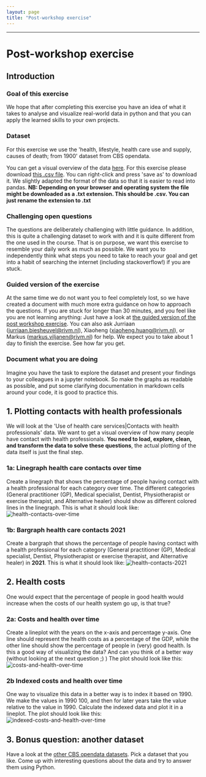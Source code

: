 ```yaml
---
layout: page
title: "Post-workshop exercise"
---
```


--- 
# Post-workshop exercise
## Introduction
### Goal of this exercise
We hope that after completing this exercise you have an idea of what it takes to analyse and visualize real-world data in python 
and that you can apply the learned skills to your own projects. 

### Dataset
For this exercise we use the 'health, lifestyle, health care use and supply, causes of death; from 1900' dataset from CBS opendata.

You can get a visual overview of the data [here]( https://opendata.cbs.nl/statline/#/CBS/en/dataset/37852eng/table?ts=1671446345991). 
For this exercise please download 
[this .csv file](https://raw.githubusercontent.com/esciencecenter-digital-skills/2023-01-25-ds-python-rivm/main/data/Health__lifestyle__health_care_use_and_supply__causes_of_death__from_1900_21122022_143458.csv).
You can right-click and press 'save as' to download it.
We slightly adapted the format of the data so that it is easier to read into pandas. 
**NB: Depending on your browser and operating system the file might be downloaded as a .txt extension. This should be .csv. You can just rename the extension to .txt**

### Challenging open questions
The questions are deliberately challenging with little guidance.
In addition, this is quite a challenging dataset to work with and it is quite different from the one used in the course. 
That is on purpose, we want this exercise to resemble your daily work as much as possible.
We want you to independently think what steps you need to take to reach your goal 
and get into a habit of searching the internet (including stackoverflow!) if you are stuck. 

### Guided version of the exercise
At the same time we do not want you to feel completely lost, 
so we have created a document with much more extra guidance on how to approach the questions.
If you are stuck for longer than 30 minutes, and you feel like you are not learning anything: 
Just have a look at [the guided version of the post workshop exercise](./guided-post-workshop-exercise.html).
You can also ask Jurriaan (jurriaan.biesheuvel@rivm.nl), Xiaoheng (xiaoheng.huang@rivm.nl), or Markus (markus.viljanen@rivm.nl) for help.
We expect you to take about 1 day to finish the exercise. See how far you get.

### Document what you are doing
Imagine you have the task to explore the dataset and present your findings to your colleagues in a jupyter notebook. 
So make the graphs as readable as possible, and put some clarifying documentation in markdown cells around your code, it is good to practice this.

## 1. Plotting contacts with health professionals
We will look at the 'Use of health care services|Contacts with health professionals' data. 
We want to get a visual overview of how many people have contact with health professionals.
**You need to load, explore, clean, and transform the data to solve these questions**, the actual plotting of the data itself is
just the final step.

### 1a: Linegraph health care contacts over time
Create a linegraph that shows the percentage of people having contact with a health professional for each category over time. 
The different categories (General practitioner (GP), Medical specialist, Dentist, 
Physiotherapist or exercise therapist, and Alternative healer)
should show as different colored lines in the linegraph.
This is what it should look like:
![health-contacts-over-time](fig/1a-health-contacts-over-time.png)

### 1b: Bargraph health care contacts 2021
Create a bargraph that shows the percentage of people having contact with a health professional for each category 
(General practitioner (GP), Medical specialist, Dentist, Physiotherapist or exercise therapist, and Alternative healer) in **2021**. 
This is what it should look like:
![health-contacts-2021](fig/1b-health-contacts-2021.png)

## 2. Health costs
One would expect that the percentage of people in good health would increase when the costs of our health system go up, is that true?
### 2a: Costs and health over time
Create a lineplot with the years on the x-axis and percentage y-axis. 
One line should represent the health costs as a percentage of the GDP, 
while the other line should show the percentage of people in (very) good health. 
Is this a good way of visualizing the data? And can you think of a better way (without looking at the next question ;) )
The plot should look like this:
![costs-and-health-over-time](fig/2a-costs-and-health-over-time.png)

### 2b Indexed costs and health over time
One way to visualize this data in a better way is to index it based on 1990. 
We make the values in 1990 100, and then for later years take the value relative to the value in 1990.
Calculate the indexed data and plot it in a lineplot.
The plot should look like this:
![indexed-costs-and-health-over-time](fig/2b-indexed-costs-and-health-over-time.png)

## 3. Bonus question: another dataset
Have a look at the [other CBS opendata datasets](https://opendata.cbs.nl/statline/#/CBS/en/navigatieScherm/thema). 
Pick a dataset that you like. Come up with interesting questions about the data and try to answer them using Python.

